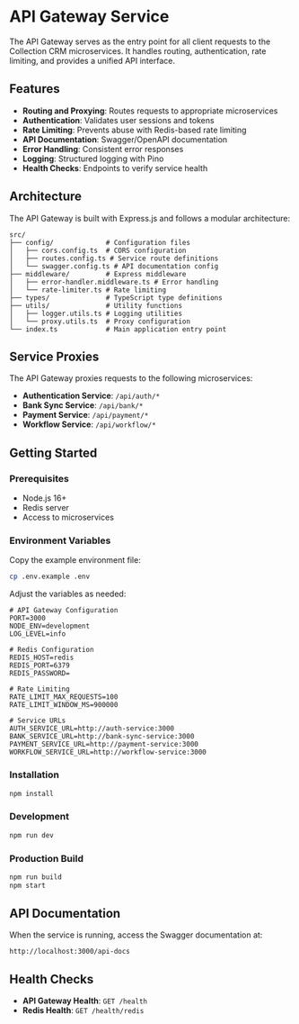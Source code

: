 # API Gateway Service

The API Gateway serves as the entry point for all client requests to the Collection CRM microservices. It handles routing, authentication, rate limiting, and provides a unified API interface.

## Features

- **Routing and Proxying**: Routes requests to appropriate microservices
- **Authentication**: Validates user sessions and tokens
- **Rate Limiting**: Prevents abuse with Redis-based rate limiting
- **API Documentation**: Swagger/OpenAPI documentation
- **Error Handling**: Consistent error responses
- **Logging**: Structured logging with Pino
- **Health Checks**: Endpoints to verify service health

## Architecture

The API Gateway is built with Express.js and follows a modular architecture:

```
src/
├── config/             # Configuration files
│   ├── cors.config.ts  # CORS configuration
│   ├── routes.config.ts # Service route definitions
│   └── swagger.config.ts # API documentation config
├── middleware/         # Express middleware
│   ├── error-handler.middleware.ts # Error handling
│   └── rate-limiter.ts # Rate limiting
├── types/              # TypeScript type definitions
├── utils/              # Utility functions
│   ├── logger.utils.ts # Logging utilities
│   └── proxy.utils.ts  # Proxy configuration
└── index.ts            # Main application entry point
```

## Service Proxies

The API Gateway proxies requests to the following microservices:

- **Authentication Service**: `/api/auth/*`
- **Bank Sync Service**: `/api/bank/*`
- **Payment Service**: `/api/payment/*`
- **Workflow Service**: `/api/workflow/*`

## Getting Started

### Prerequisites

- Node.js 16+
- Redis server
- Access to microservices

### Environment Variables

Copy the example environment file:

```bash
cp .env.example .env
```

Adjust the variables as needed:

```
# API Gateway Configuration
PORT=3000
NODE_ENV=development
LOG_LEVEL=info

# Redis Configuration
REDIS_HOST=redis
REDIS_PORT=6379
REDIS_PASSWORD=

# Rate Limiting
RATE_LIMIT_MAX_REQUESTS=100
RATE_LIMIT_WINDOW_MS=900000

# Service URLs
AUTH_SERVICE_URL=http://auth-service:3000
BANK_SERVICE_URL=http://bank-sync-service:3000
PAYMENT_SERVICE_URL=http://payment-service:3000
WORKFLOW_SERVICE_URL=http://workflow-service:3000
```

### Installation

```bash
npm install
```

### Development

```bash
npm run dev
```

### Production Build

```bash
npm run build
npm start
```

## API Documentation

When the service is running, access the Swagger documentation at:

```
http://localhost:3000/api-docs
```

## Health Checks

- **API Gateway Health**: `GET /health`
- **Redis Health**: `GET /health/redis`